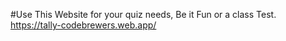 #Use This Website for your quiz needs, Be it Fun or a class Test.
https://tally-codebrewers.web.app/
